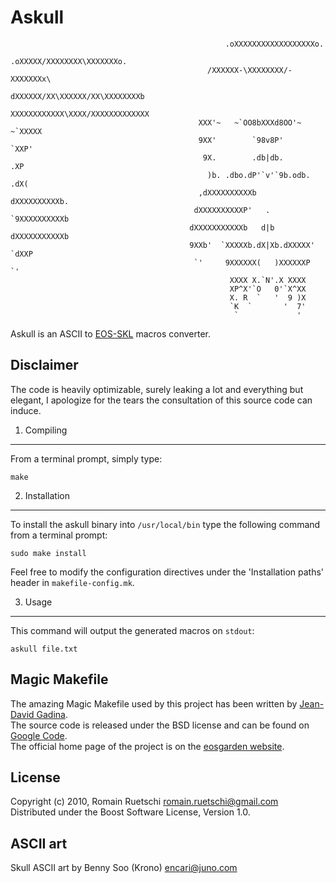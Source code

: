 
Askull
======

                                                    .oXXXXXXXXXXXXXXXXXXo.
                                                 .oXXXXX/XXXXXXXX\XXXXXXXo.
                                                /XXXXXX-\XXXXXXXX/-XXXXXXXx\
                                               dXXXXXX/XX\XXXXXX/XX\XXXXXXXXb
                                              XXXXXXXXXXXX\XXXX/XXXXXXXXXXXXX   
                                              XXX'~   ~`OO8bXXXd8OO'~  ~`XXXXX
                                              9XX'        `98v8P'         `XXP' 
                                               9X.        .db|db.         .XP
                                                )b. .dbo.dP'`v'`9b.odb. .dX(
                                              ,dXXXXXXXXXXb     dXXXXXXXXXXb.
                                             dXXXXXXXXXXP'   .   `9XXXXXXXXXXb
                                            dXXXXXXXXXXXb   d|b   dXXXXXXXXXXXb
                                            9XXb'  `XXXXXb.dX|Xb.dXXXXX'  `dXXP
                                             `'     9XXXXXX(   )XXXXXXP     `'
                                                     XXXX X.`N'.X XXXX
                                                     XP^X'`O   0'`X^XX
                                                     X. R  `   '  9 )X
                                                     `K  `       '  7'
                                                      `             '

Askull is an ASCII to [EOS-SKL](https://github.com/macmade/EOS-SKL) macros converter.

Disclaimer
----------

The code is heavily optimizable, surely leaking a lot and everything but elegant, I apologize for the tears the consultation of this source code can induce.

1. Compiling
------------

From a terminal prompt, simply type:

    make

2. Installation
---------------

To install the askull binary into `/usr/local/bin` type the following command from a terminal prompt:

    sudo make install

Feel free to modify the configuration directives under the 'Installation paths' header in `makefile-config.mk`.

3. Usage
--------

This command will output the generated macros on `stdout`:

    askull file.txt

Magic Makefile
--------------

The amazing Magic Makefile used by this project has been written by [Jean-David Gadina](mailto:macmade@eosgarden.com).  
The source code is released under the BSD license and can be found on [Google Code](http://code.google.com/p/magic-makefile/).  
The official home page of the project is on the [eosgarden website](http://www.eosgarden.com/en/opensource/magic-makefile/).

License
-------

Copyright (c) 2010, Romain Ruetschi <romain.ruetschi@gmail.com>  
Distributed under the Boost Software License, Version 1.0.

ASCII art
---------

Skull ASCII art by Benny Soo (Krono) <encari@juno.com>